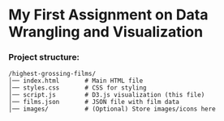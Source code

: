 # My First Assignment on Data Wrangling and Visualization

### Project structure:
```
/highest-grossing-films/  
│── index.html       # Main HTML file  
│── styles.css       # CSS for styling  
│── script.js        # D3.js visualization (this file)  
│── films.json       # JSON file with film data  
│── images/          # (Optional) Store images/icons here  
```

